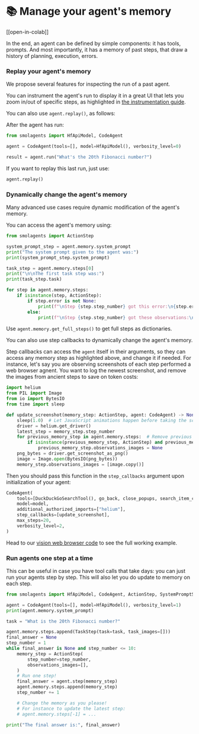 <!--Copyright 2024 The HuggingFace Team. All rights reserved.

Licensed under the Apache License, Version 2.0 (the "License"); you may not use this file except in compliance with
the License. You may obtain a copy of the License at

http://www.apache.org/licenses/LICENSE-2.0

Unless required by applicable law or agreed to in writing, software distributed under the License is distributed on
an "AS IS" BASIS, WITHOUT WARRANTIES OR CONDITIONS OF ANY KIND, either express or implied. See the License for the
specific language governing permissions and limitations under the License.

⚠️ Note that this file is in Markdown but contain specific syntax for our doc-builder (similar to MDX) that may not be
rendered properly in your Markdown viewer.

-->
# 📚 Manage your agent's memory

[[open-in-colab]]

In the end, an agent can be defined by simple components: it has tools, prompts.
And most importantly, it has a memory of past steps, that draw a history of planning, execution, errors.

### Replay your agent's memory

We propose several features for inspecting the run of a past agent.

You can instrument the agent's run to display it in a great UI that lets you zoom in/out of specific steps, as highlighted in [the instrumentation guide](./inspect_runs).

You can also use `agent.replay()`, as follows:

After the agent has run:
```py
from smolagents import HfApiModel, CodeAgent

agent = CodeAgent(tools=[], model=HfApiModel(), verbosity_level=0)

result = agent.run("What's the 20th Fibonacci number?")
```

If you want to replay this last run, just use:
```py
agent.replay()
```


### Dynamically change the agent's memory

Many advanced use cases require dynamic modification of the agent's memory.

You can access the agent's memory using:

```py
from smolagents import ActionStep

system_prompt_step = agent.memory.system_prompt
print("The system prompt given to the agent was:")
print(system_prompt_step.system_prompt)

task_step = agent.memory.steps[0]
print("\n\nThe first task step was:")
print(task_step.task)

for step in agent.memory.steps:
    if isinstance(step, ActionStep):
        if step.error is not None:
            print(f"\nStep {step.step_number} got this error:\n{step.error}\n")
        else:
            print(f"\nStep {step.step_number} got these observations:\n{step.observations}\n")
```

Use `agent.memory.get_full_steps()` to get full steps as dictionaries.

You can also use step callbacks to dynamically change the agent's memory.

Step callbacks can access the `agent` itself in their arguments, so they can access any memory step as highlighted above, and change it if needed. For instance, let's say you are observing screenshots of each step performed a web browser agnent. You want to log the newest screenshot, and remove the images from ancient steps to save on token costs:

```py
import helium
from PIL import Image
from io import BytesIO
from time import sleep

def update_screenshot(memory_step: ActionStep, agent: CodeAgent) -> None:
    sleep(1.0)  # Let JavaScript animations happen before taking the screenshot
    driver = helium.get_driver()
    latest_step = memory_step.step_number
    for previous_memory_step in agent.memory.steps:  # Remove previous screenshots from logs for lean processing
        if isinstance(previous_memory_step, ActionStep) and previous_memory_step.step_number <= latest_step - 2:
            previous_memory_step.observations_images = None
    png_bytes = driver.get_screenshot_as_png()
    image = Image.open(BytesIO(png_bytes))
    memory_step.observations_images = [image.copy()]
```

Then you should pass this function in the `step_callbacks` argument upon initialization of your agent:

```py
CodeAgent(
    tools=[DuckDuckGoSearchTool(), go_back, close_popups, search_item_ctrl_f],
    model=model,
    additional_authorized_imports=["helium"],
    step_callbacks=[update_screenshot],
    max_steps=20,
    verbosity_level=2,
)
```

Head to our [vision web browser code](https://github.com/huggingface/smolagents/blob/main/src/smolagents/vision_web_browser.py) to see the full working example.

### Run agents one step at a time

This can be useful in case you have tool calls that take days: you can just run your agents step by step.
This will also let you do update to memory on each step.

```py
from smolagents import HfApiModel, CodeAgent, ActionStep, SystemPromptStep, TaskStep

agent = CodeAgent(tools=[], model=HfApiModel(), verbosity_level=1)
print(agent.memory.system_prompt)

task = "What is the 20th Fibonacci number?"

agent.memory.steps.append(TaskStep(task=task, task_images=[]))
final_answer = None
step_number = 1
while final_answer is None and step_number <= 10:
    memory_step = ActionStep(
        step_number=step_number,
        observations_images=[],
    )
    # Run one step!
    final_answer = agent.step(memory_step)
    agent.memory.steps.append(memory_step)
    step_number += 1

    # Change the memory as you please!
    # For instance to update the latest step:
    # agent.memory.steps[-1] = ...

print("The final answer is:", final_answer)
```